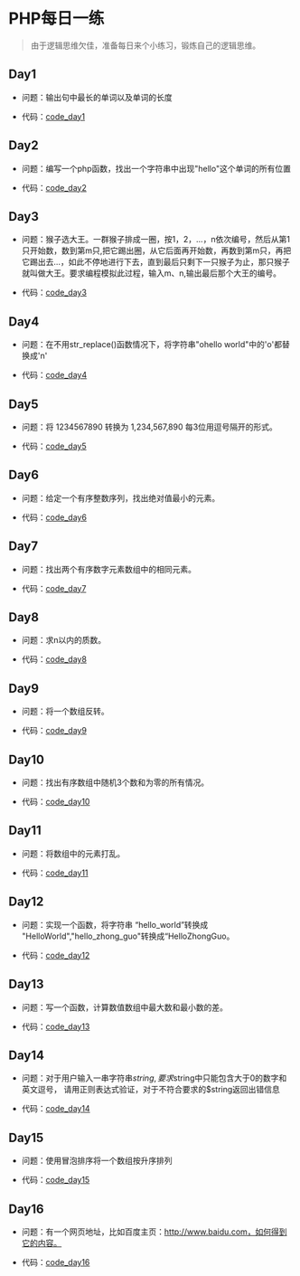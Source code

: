 # PHP每日一练
>由于逻辑思维欠佳，准备每日来个小练习，锻炼自己的逻辑思维。

## Day1

- 问题：输出句中最长的单词以及单词的长度

- 代码：[code_day1](/code/day1.php)

## Day2
- 问题：编写一个php函数，找出一个字符串中出现"hello"这个单词的所有位置

- 代码：[code_day2](/code/day2.php)

## Day3

- 问题：猴子选大王。一群猴子排成一圈，按1，2，...，n依次编号，然后从第1只开始数，数到第m只,把它踢出圈，从它后面再开始数，再数到第m只，再把它踢出去...，如此不停地进行下去，直到最后只剩下一只猴子为止，那只猴子就叫做大王。要求编程模拟此过程，输入m、n,输出最后那个大王的编号。

- 代码：[code_day3](/code/day3.php)

## Day4

- 问题：在不用str_replace()函数情况下，将字符串"ohello world"中的'o'都替换成'n'

- 代码：[code_day4](/code/day4.php)

## Day5

- 问题：将 1234567890 转换为 1,234,567,890 每3位用逗号隔开的形式。

- 代码：[code_day5](/code/day5.php)

## Day6

- 问题：给定一个有序整数序列，找出绝对值最小的元素。

- 代码：[code_day6](/code/day6.php)

## Day7

- 问题：找出两个有序数字元素数组中的相同元素。

- 代码：[code_day7](/code/day7.php)

## Day8

- 问题：求n以内的质数。

- 代码：[code_day8](/code/day8.php)

## Day9

- 问题：将一个数组反转。

- 代码：[code_day9](/code/day9.php)

## Day10

- 问题：找出有序数组中随机3个数和为零的所有情况。

- 代码：[code_day10](/code/day10.php)

## Day11

- 问题：将数组中的元素打乱。

- 代码：[code_day11](/code/day11.php)

## Day12

- 问题：实现一个函数，将字符串 “hello_world”转换成 "HelloWorld","hello_zhong_guo"转换成“HelloZhongGuo。

- 代码：[code_day12](/code/day12.php)

## Day13

- 问题：写一个函数，计算数值数组中最大数和最小数的差。

- 代码：[code_day13](/code/day13.php)

## Day14

- 问题：对于用户输入一串字符串$string,要求$string中只能包含大于0的数字和英文逗号，
  请用正则表达式验证，对于不符合要求的$string返回出错信息

- 代码：[code_day14](/code/day14.php)

## Day15

- 问题：使用冒泡排序将一个数组按升序排列

- 代码：[code_day15](/code/day15.php)

## Day16

- 问题：有一个网页地址，比如百度主页：http://www.baidu.com，如何得到它的内容。

- 代码：[code_day16](/code/day16.php)
